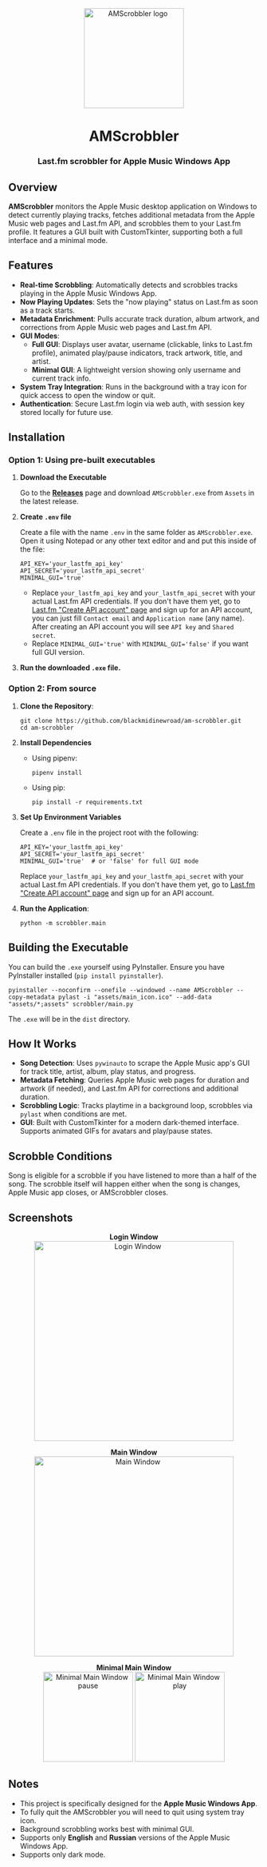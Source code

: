 <div align="center">
  <img src="assets/main_icon.png" alt="AMScrobbler logo" width="200" />
</div>
<div id="toc" align="center">
  <ul style="list-style: none">
    <summary>
      <h1>AMScrobbler</h1>
    </summary>
  </ul>
</div>
<h3 align="center">Last.fm scrobbler for Apple Music Windows App</h3>


## Overview
**AMScrobbler** monitors the Apple Music desktop application on Windows to detect currently playing tracks, fetches additional metadata from the Apple Music web pages and Last.fm API, and scrobbles them to your Last.fm profile. It features a GUI built with CustomTkinter, supporting both a full interface and a minimal mode.


## Features
- **Real-time Scrobbling**: Automatically detects and scrobbles tracks playing in the Apple Music Windows App.
- **Now Playing Updates**: Sets the "now playing" status on Last.fm as soon as a track starts.
- **Metadata Enrichment**: Pulls accurate track duration, album artwork, and corrections from Apple Music web pages and Last.fm API.
- **GUI Modes**:
  - **Full GUI**: Displays user avatar, username (clickable, links to Last.fm profile), animated play/pause indicators, track artwork, title, and artist.
  - **Minimal GUI**: A lightweight version showing only username and current track info.
- **System Tray Integration**: Runs in the background with a tray icon for quick access to open the window or quit.
- **Authentication**: Secure Last.fm login via web auth, with session key stored locally for future use.


## Installation
### Option 1: Using pre-built executables
1. **Download the Executable**

    Go to the [**Releases**](https://github.com/blackmidinewroad/am-scrobbler/releases) page and download `AMScrobbler.exe` from `Assets` in the latest release.

2. **Create `.env` file**

    Create a file with the name `.env` in the same folder as `AMScrobbler.exe`. Open it using Notepad or any other text editor and and put this inside of the file:
    ```env
    API_KEY='your_lastfm_api_key'
    API_SECRET='your_lastfm_api_secret'
    MINIMAL_GUI='true'
    ```
  
    - Replace `your_lastfm_api_key` and `your_lastfm_api_secret` with your actual Last.fm API credentials. If you don't have them yet, go to [Last.fm "Create API account" page](https://www.last.fm/api/account/create) and sign up for an API account, you can just fill `Contact email` and `Application name` (any name). After creating an API account you will see `API key` and `Shared secret`.
    - Replace `MINIMAL_GUI='true'` with `MINIMAL_GUI='false'` if you want full GUI version.

3. **Run the downloaded `.exe` file.**
  

### Option 2: From source
1. **Clone the Repository**:
    ```shell
    git clone https://github.com/blackmidinewroad/am-scrobbler.git
    cd am-scrobbler
    ```

2. **Install Dependencies**
    - Using pipenv:
      
        ```shell
        pipenv install
        ```
     - Using pip:

        ```shell
        pip install -r requirements.txt
        ```

3. **Set Up Environment Variables**

    Create a `.env` file in the project root with the following:
    ```env
    API_KEY='your_lastfm_api_key'
    API_SECRET='your_lastfm_api_secret'
    MINIMAL_GUI='true'  # or 'false' for full GUI mode
    ```

    Replace `your_lastfm_api_key` and `your_lastfm_api_secret` with your actual Last.fm API credentials. If you don't have them yet, go to [Last.fm "Create API account" page](https://www.last.fm/api/account/create) and sign up for an API account.

4. **Run the Application**:

     ```shell
     python -m scrobbler.main
     ```


## Building the Executable
You can build the `.exe` yourself using PyInstaller. Ensure you have PyInstaller installed (`pip install pyinstaller`).

  ```shell
  pyinstaller --noconfirm --onefile --windowed --name AMScrobbler --copy-metadata pylast -i "assets/main_icon.ico" --add-data "assets/*;assets" scrobbler/main.py
  ```

The `.exe` will be in the `dist` directory.


## How It Works
- **Song Detection**: Uses `pywinauto` to scrape the Apple Music app's GUI for track title, artist, album, play status, and progress.
- **Metadata Fetching**: Queries Apple Music web pages for duration and artwork (if needed), and Last.fm API for corrections and additional duration.
- **Scrobbling Logic**: Tracks playtime in a background loop, scrobbles via `pylast` when conditions are met.
- **GUI**: Built with CustomTkinter for a modern dark-themed interface. Supports animated GIFs for avatars and play/pause states.


## Scrobble Conditions
Song is eligible for a scrobble if you have listened to more than a half of the song. The scrobble itself will happen either when the song is changes, Apple Music app closes, or AMScrobbler closes.


## Screenshots
<p align="center">
  <strong>Login Window</strong><br />
  <img src="assets/screenshots/login_frame.png" alt="Login Window" width="400" />
</p>
<p align="center">
  <strong>Main Window</strong><br />
  <img src="assets/screenshots/main_frame.gif" alt="Main Window" width="400" />
</p>
<p align="center">
  <strong>Minimal Main Window</strong><br />
  <img src="assets/screenshots/main_frame_pause_min.png" alt="Minimal Main Window pause" height="180" />
  <img src="assets/screenshots/main_frame_play_min.png" alt="Minimal Main Window play" height="180" />
</p>


## Notes
- This project is specifically designed for the **Apple Music Windows App**.
- To fully quit the AMScrobbler you will need to quit using system tray icon.
- Background scrobbling works best with minimal GUI.
- Supports only **English** and **Russian** versions of the Apple Music Windows App.
- Supports only dark mode.